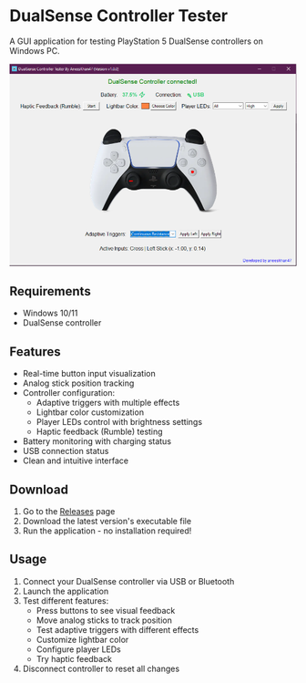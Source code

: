 # DualSense Controller Tester

A GUI application for testing  PlayStation 5 DualSense controllers on Windows PC.

![DualSense Controller Tester](screenshot.png)

## Requirements

- Windows 10/11
- DualSense controller

## Features

- Real-time button input visualization
- Analog stick position tracking
- Controller configuration:
  - Adaptive triggers with multiple effects
  - Lightbar color customization
  - Player LEDs control with brightness settings
  - Haptic feedback (Rumble) testing
- Battery monitoring with charging status
- USB connection status
- Clean and intuitive interface

## Download

1. Go to the [Releases](https://github.com/aneeskhan47/DualSense-Controller-Tester/releases) page
2. Download the latest version's executable file
3. Run the application - no installation required!

## Usage

1. Connect your DualSense controller via USB or Bluetooth
2. Launch the application
3. Test different features:
   - Press buttons to see visual feedback
   - Move analog sticks to track position
   - Test adaptive triggers with different effects
   - Customize lightbar color
   - Configure player LEDs
   - Try haptic feedback
4. Disconnect controller to reset all changes
